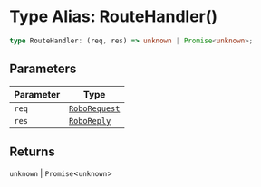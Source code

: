 # Type Alias: RouteHandler()

```ts
type RouteHandler: (req, res) => unknown | Promise<unknown>;
```

## Parameters

| Parameter | Type |
| ------ | ------ |
| `req` | [`RoboRequest`](Interface.RoboRequest.md) |
| `res` | [`RoboReply`](Interface.RoboReply.md) |

## Returns

`unknown` \| `Promise`\<`unknown`\>
